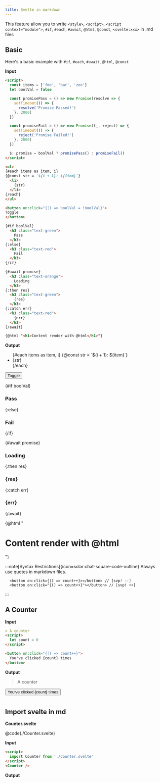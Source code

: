 ```yaml
---
title: Svelte in markdown
---
```


This feature allow you to write 
`<style>`, `<script>`, `<script context="module">`, `#if`, `#each`, `#await`, `@html`, `@const`, `<svelte:xxx>` in .md files

## Basic

Here's a basic example with `#if`, `#each`, `#await`, `@html`, `@const`

**Input**

```md
<script>
  const items = ['foo', 'bar', 'zoo']
  let boolVal = false

  const promisePass = () => new Promise(resolve => {
    setTimeout(() => {
      resolve('Promise Passed!')
    }, 2000)
  })

  const promiseFail = () => new Promise((_, reject) => {
    setTimeout(() => {
      reject('Promise Failed!')
    }, 2000)
  })

  $: promise = boolVal ? promisePass() : promiseFail()
</script>

<ul>
{#each items as item, i}
{@const str = `${i + 1}: ${item}`}
  <li>
    {str}
  </li>
{/each}
</ul>

<button on:click="{() => boolVal = !boolVal}">
Toggle
</button>

{#if boolVal}
  <h3 class="text-green">
    Pass
  </h3>
{:else}
  <h3 class="text-red">
    Fail
  </h3>
{/if}

{#await promise}
  <h3 class="text-orange">
    Loading
  </h3>
{:then res}
  <h3 class="text-green">
    {res}
  </h3>
{:catch err}
  <h3 class="text-red">
    {err}
  </h3>
{/await}

{@html "<h1>Content render with @html</h1>"}
```

**Output**

<ul>
{#each items as item, i}
{@const str = `${i + 1}: ${item}`}
  <li>
    {str}
  </li>
{/each}
</ul>

<button on:click="{() => boolVal = !boolVal}">
Toggle
</button>

{#if boolVal}
  <h3 class="text-green">
    Pass
  </h3>
{:else}
  <h3 class="text-red">
    Fail
  </h3>
{/if}

{#await promise}
  <h3 class="text-orange">
    Loading
  </h3>
{:then res}
  <h3 class="text-green">
    {res}
  </h3>
{:catch err}
  <h3 class="text-red">
    {err}
  </h3>
{/await}

{@html "<h1>Content render with @html</h1>"}

:::note[Syntax Restrictions]{icon=solar:chat-square-code-outline}
Always use quotes in markdown files.
```svelte
  <button on:click={() => count++}></button> // [svp! --]
  <button on:click="{() => count++}"></button> // [svp! ++]
```
:::


## A Counter

**Input**

```md
> A counter
<script>
  let count = 0
</script>

<button on:click="{() => count++}">
  You've clicked {count} times
</button>
```

**Output**

> A counter

<script>
  import Counter from './Counter.svelte'
  let count = 0
  const items = ['foo', 'bar', 'zoo']
  let boolVal = false
  const promisePass = () => new Promise(resolve => {
    setTimeout(() => {
      resolve('Promise Passed!')
    }, 2000)
  })
  const promiseFail = () => new Promise((_, reject) => {
    setTimeout(() => {
      reject('Promise Failed!')
    }, 2000)
  })
  $: promise = boolVal ? promisePass() : promiseFail()
</script>

<button on:click="{() => count++}" style="margin-bottom: 12px;">
  You've clicked {count} times
</button>

## Import svelte in md

**Counter.svelte**

@code(./Counter.svelte)

**Input**

```md
<script>
  import Counter from './Counter.svelte'
</script>
<Counter />
```

**Output**

<Counter />

